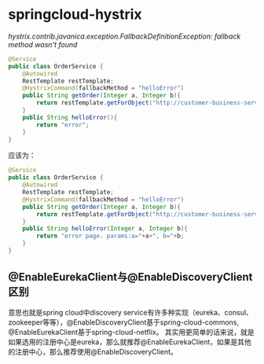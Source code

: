 # springcloud-hystrix

*hystrix.contrib.javanica.exception.FallbackDefinitionException: fallback method wasn't found*

```java
@Service
public class OrderService {
    @Autowired
    RestTemplate restTemplate;
    @HystrixCommand(fallbackMethod = "helloError")
    public String getOrder(Integer a, Integer b){
        return restTemplate.getForObject("http://customer-business-service/show?a="+a+"&b="+b, String.class);
    }
    public String helloError(){
        return "error";
    }
}
```
应该为：
```java
@Service
public class OrderService {
    @Autowired
    RestTemplate restTemplate;
    @HystrixCommand(fallbackMethod = "helloError")
    public String getOrder(Integer a, Integer b){
        return restTemplate.getForObject("http://customer-business-service/show?a="+a+"&b="+b, String.class);
    }
    public String helloError(Integer a, Integer b){
        return "error page. params:a="+a+", b="+b;
    }
}
```

## @EnableEurekaClient与@EnableDiscoveryClient区别

意思也就是spring cloud中discovery service有许多种实现（eureka、consul、zookeeper等等），@EnableDiscoveryClient基于spring-cloud-commons, @EnableEurekaClient基于spring-cloud-netflix。
其实用更简单的话来说，就是如果选用的注册中心是eureka，那么就推荐@EnableEurekaClient，如果是其他的注册中心，那么推荐使用@EnableDiscoveryClient。

